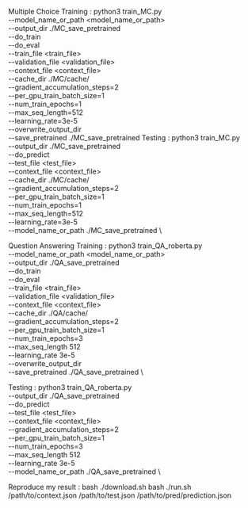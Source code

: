 Multiple Choice
Training :
python3 train_MC.py \
    --model_name_or_path <model_name_or_path> \
    --output_dir ./MC_save_pretrained \
    --do_train \
    --do_eval \
    --train_file <train_file> \
    --validation_file <validation_file> \
    --context_file <context_file> \
    --cache_dir ./MC/cache/ \
    --gradient_accumulation_steps=2 \
    --per_gpu_train_batch_size=1 \
    --num_train_epochs=1 \
    --max_seq_length=512 \
    --learning_rate=3e-5 \
    --overwrite_output_dir \
    --save_pretrained ./MC_save_pretrained
Testing :
python3 train_MC.py \
    --output_dir ./MC_save_pretrained \
    --do_predict \
    --test_file <test_file> \
    --context_file <context_file> \
    --cache_dir ./MC/cache/ \
    --gradient_accumulation_steps=2 \
    --per_gpu_train_batch_size=1 \
    --num_train_epochs=1 \
    --max_seq_length=512 \
    --learning_rate=3e-5 \
    --model_name_or_path ./MC_save_pretrained \

Question Answering
Training :
python3 train_QA_roberta.py \
    --model_name_or_path <model_name_or_path> \
    --output_dir ./QA_save_pretrained \
    --do_train \
    --do_eval \
    --train_file <train_file> \
    --validation_file <validation_file> \
    --context_file <context_file> \
    --cache_dir ./QA/cache/ \
    --gradient_accumulation_steps=2 \
    --per_gpu_train_batch_size=1 \
    --num_train_epochs=3 \
    --max_seq_length 512 \
    --learning_rate 3e-5 \
    --overwrite_output_dir \
    --save_pretrained ./QA_save_pretrained \

Testing :
python3 train_QA_roberta.py \
    --output_dir ./QA_save_pretrained \
    --do_predict \
    --test_file <test_file> \
    --context_file <context_file> \
    --gradient_accumulation_steps=2 \
    --per_gpu_train_batch_size=1 \
    --num_train_epochs=3 \
    --max_seq_length 512 \
    --learning_rate 3e-5 \
    --model_name_or_path ./QA_save_pretrained \

Reproduce my result :
bash ./download.sh
bash ./run.sh /path/to/context.json /path/to/test.json /path/to/pred/prediction.json